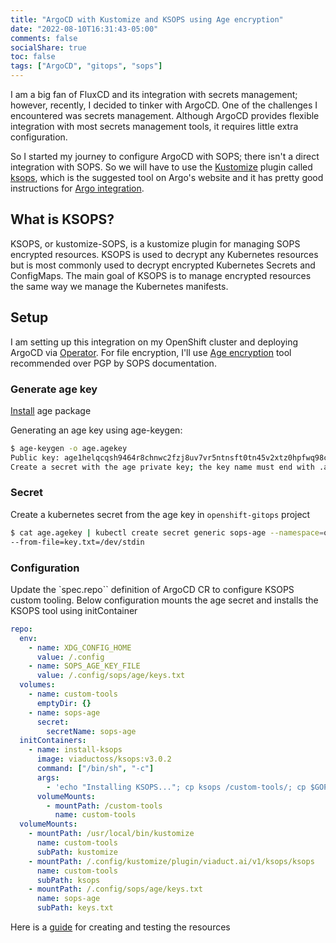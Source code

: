 ```yaml
---
title: "ArgoCD with Kustomize and KSOPS using Age encryption"
date: "2022-08-10T16:31:43-05:00"
comments: false
socialShare: true
toc: false
tags: ["ArgoCD", "gitops", "sops"]
---
```


I am a big fan of FluxCD and its integration with secrets management; however, recently, I decided to tinker with ArgoCD. One of the challenges I encountered was secrets management. Although ArgoCD provides flexible integration with most secrets management tools, it requires little extra configuration.

So I started my journey to configure ArgoCD with SOPS; there isn't a direct integration with SOPS. So we will have to use the [Kustomize](https://github.com/kubernetes-sigs/kustomize/) plugin called [ksops](https://github.com/viaduct-ai/kustomize-sops), which is the suggested tool on Argo's website and it has pretty good instructions for [Argo integration](https://github.com/viaduct-ai/kustomize-sops#argo-cd-integration-).

## What is KSOPS?

KSOPS, or kustomize-SOPS, is a kustomize plugin for managing SOPS encrypted resources. KSOPS is used to decrypt any Kubernetes resources but is most commonly used to decrypt encrypted Kubernetes Secrets and ConfigMaps. The main goal of KSOPS is to manage encrypted resources the same way we manage the Kubernetes manifests.

## Setup

I am setting up this integration on my OpenShift cluster and deploying ArgoCD via [Operator](https://argocd-operator.readthedocs.io/en/latest/). For file encryption, I'll use [Age encryption](https://github.com/FiloSottile/age) tool recommended over PGP by SOPS documentation.

### Generate age key

[Install](https://github.com/FiloSottile/age#installation) age package

Generating an age key using age-keygen:

```bash
$ age-keygen -o age.agekey
Public key: age1helqcqsh9464r8chnwc2fzj8uv7vr5ntnsft0tn45v2xtz0hpfwq98cmsg
Create a secret with the age private key; the key name must end with .agekey to be detected as an age key:
```

### Secret

Create a kubernetes secret from the age key in `openshift-gitops` project

```bash
$ cat age.agekey | kubectl create secret generic sops-age --namespace=openshift-gitops \
--from-file=key.txt=/dev/stdin
```

### Configuration

Update the `spec.repo`` definition of ArgoCD CR to configure KSOPS custom tooling. Below configuration mounts the age secret and installs the KSOPS tool using initContainer

```yaml
repo:
  env:
    - name: XDG_CONFIG_HOME
      value: /.config
    - name: SOPS_AGE_KEY_FILE
      value: /.config/sops/age/keys.txt
  volumes:
    - name: custom-tools
      emptyDir: {}
    - name: sops-age
      secret:
        secretName: sops-age
  initContainers:
    - name: install-ksops
      image: viaductoss/ksops:v3.0.2
      command: ["/bin/sh", "-c"]
      args:
        - 'echo "Installing KSOPS..."; cp ksops /custom-tools/; cp $GOPATH/bin/kustomize /custom-tools/; echo "Done.";'
      volumeMounts:
        - mountPath: /custom-tools
          name: custom-tools
  volumeMounts:
    - mountPath: /usr/local/bin/kustomize
      name: custom-tools
      subPath: kustomize
    - mountPath: /.config/kustomize/plugin/viaduct.ai/v1/ksops/ksops
      name: custom-tools
      subPath: ksops
    - mountPath: /.config/sops/age/keys.txt
      name: sops-age
      subPath: keys.txt
```

Here is a [guide](https://github.com/viaduct-ai/kustomize-sops#3-configure-sops-via-sopsyaml) for creating and testing the resources
